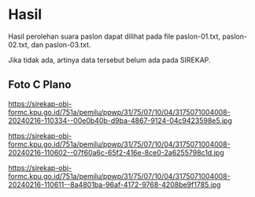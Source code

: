 # Hasil

Hasil perolehan suara paslon dapat dilihat pada file paslon-01.txt, paslon-02.txt, dan paslon-03.txt.

Jika tidak ada, artinya data tersebut belum ada pada SIREKAP.

## Foto C Plano

https://sirekap-obj-formc.kpu.go.id/751a/pemilu/ppwp/31/75/07/10/04/3175071004008-20240216-110334--00e0b40b-d9ba-4867-9124-04c9423598e5.jpg

https://sirekap-obj-formc.kpu.go.id/751a/pemilu/ppwp/31/75/07/10/04/3175071004008-20240216-110602--07f60a6c-65f2-416e-8ce0-2a6255798c1d.jpg

https://sirekap-obj-formc.kpu.go.id/751a/pemilu/ppwp/31/75/07/10/04/3175071004008-20240216-110611--8a4801ba-96af-4172-9768-4208be9f1785.jpg
